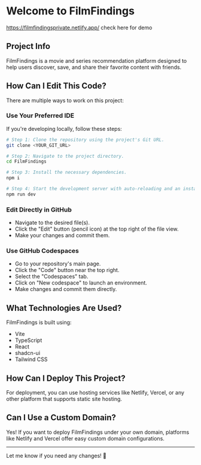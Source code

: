 
# Welcome to FilmFindings  

https://filmfindingsprivate.netlify.app/
check here for demo 
## Project Info  

FilmFindings is a movie and series recommendation platform designed to help users discover, save, and share their favorite content with friends.  

## How Can I Edit This Code?  

There are multiple ways to work on this project:  

### **Use Your Preferred IDE**  

If you're developing locally, follow these steps:  

```sh
# Step 1: Clone the repository using the project's Git URL.
git clone <YOUR_GIT_URL>

# Step 2: Navigate to the project directory.
cd FilmFindings

# Step 3: Install the necessary dependencies.
npm i

# Step 4: Start the development server with auto-reloading and an instant preview.
npm run dev
```

### **Edit Directly in GitHub**  

- Navigate to the desired file(s).  
- Click the "Edit" button (pencil icon) at the top right of the file view.  
- Make your changes and commit them.  

### **Use GitHub Codespaces**  

- Go to your repository's main page.  
- Click the "Code" button near the top right.  
- Select the "Codespaces" tab.  
- Click on "New codespace" to launch an environment.  
- Make changes and commit them directly.  

## **What Technologies Are Used?**  

FilmFindings is built using:  

- Vite  
- TypeScript  
- React  
- shadcn-ui  
- Tailwind CSS  

## **How Can I Deploy This Project?**  

For deployment, you can use hosting services like Netlify, Vercel, or any other platform that supports static site hosting.  

## **Can I Use a Custom Domain?**  

Yes! If you want to deploy FilmFindings under your own domain, platforms like Netlify and Vercel offer easy custom domain configurations.  

---

Let me know if you need any changes! 🚀
